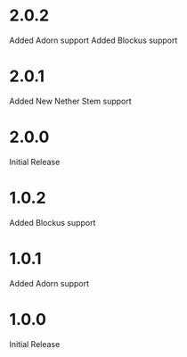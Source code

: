 # 2.0.2
Added Adorn support
Added Blockus support

# 2.0.1
Added New Nether Stem support

# 2.0.0
Initial Release

# 1.0.2
Added Blockus support

# 1.0.1
Added Adorn support

# 1.0.0
Initial Release